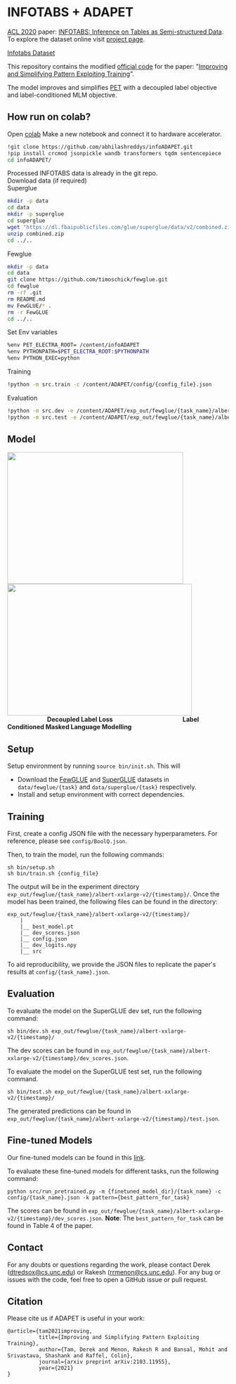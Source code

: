 # INFOTABS + ADAPET #

[ACL 2020](https://acl2020.org/) paper: [INFOTABS: Inference on Tables as Semi-structured Data](https://www.aclweb.org/anthology/2020.acl-main.210.pdf). To explore the dataset online visit [project page](https://infotabs.github.io).

[Infotabs Dataset](https://github.com/infotabs/infotabs)

This repository contains the modified [official code](https://github.com/rrmenon10/ADAPET) for the paper: "[Improving and Simplifying Pattern Exploiting Training](https://arxiv.org/abs/2103.11955)".

The model improves and simplifies [PET](https://arxiv.org/abs/2009.07118) with a decoupled label objective and label-conditioned MLM objective. 

## How run on colab? ##

Open [colab](https://colab.research.google.com/)
Make a new notebook and connect it to hardware accelerator.

```sh
!git clone https://github.com/abhilashreddys/infoADAPET.git
!pip install crcmod jsonpickle wandb transformers tqdm sentencepiece
cd infoADAPET/
```

Processed INFOTABS data is already in the git repo. \
Download data (if required) \
Superglue

```sh
mkdir -p data
cd data
mkdir -p superglue
cd superglue
wget "https://dl.fbaipublicfiles.com/glue/superglue/data/v2/combined.zip"
unzip combined.zip
cd ../..
```

Fewglue

```sh
mkdir -p data
cd data
git clone https://github.com/timoschick/fewglue.git
cd fewglue
rm -rf .git
rm README.md
mv FewGLUE/* .
rm -r FewGLUE
cd ../..
```

Set Env variables

```sh
%env PET_ELECTRA_ROOT= /content/infoADAPET
%env PYTHONPATH=$PET_ELECTRA_ROOT:$PYTHONPATH
%env PYTHON_EXEC=python
```

Training

```sh
!python -m src.train -c /content/ADAPET/config/{config_file}.json
```

Evaluation

```sh
!python -m src.dev -e /content/ADAPET/exp_out/fewglue/{task_name}/albert-xxlarge-v2/{timestamp}/
!python -m src.test -e /content/ADAPET/exp_out/fewglue/{task_name}/albert-xxlarge-v2/{timestamp}/
```

## Model ##

<img src="img/ADAPET_update.png" width="400" height="300"/> <img src="img/LCMLM_update.png" width="420" height="300"/>
                       **Decoupled Label Loss                                                Label Conditioned Masked Language Modelling**

## Setup ##

Setup environment by running `source bin/init.sh`. This will 

- Download the [FewGLUE](https://github.com/timoschick/fewglue) and [SuperGLUE](https://super.gluebenchmark.com/tasks) datasets in `data/fewglue/{task}` and `data/superglue/{task}` respectively. 
- Install and setup environment with correct dependencies.

## Training ##

First, create a config JSON file with the necessary hyperparameters. For reference, please see `config/BoolQ.json`.

Then, to train the model, run the following commands:
```
sh bin/setup.sh
sh bin/train.sh {config_file}
```

The output will be in the experiment directory `exp_out/fewglue/{task_name}/albert-xxlarge-v2/{timestamp}/`. Once the model has been trained, the following files can be found in the directory:
```
exp_out/fewglue/{task_name}/albert-xxlarge-v2/{timestamp}/
    |
    |__ best_model.pt
    |__ dev_scores.json
    |__ config.json
    |__ dev_logits.npy
    |__ src
```

To aid reproducibility, we provide the JSON files to replicate the paper's results at `config/{task_name}.json`.

## Evaluation ## 

To evaluate the model on the SuperGLUE dev set, run the following command:
```
sh bin/dev.sh exp_out/fewglue/{task_name}/albert-xxlarge-v2/{timestamp}/
```
The dev scores can be found in `exp_out/fewglue/{task_name}/albert-xxlarge-v2/{timestamp}/dev_scores.json`.


To evaluate the model on the SuperGLUE test set, run the following command.
```
sh bin/test.sh exp_out/fewglue/{task_name}/albert-xxlarge-v2/{timestamp}/
```
The generated predictions can be found in `exp_out/fewglue/{task_name}/albert-xxlarge-v2/{timestamp}/test.json`.

## Fine-tuned Models ##

Our fine-tuned models can be found in this [link](https://drive.google.com/drive/folders/1pdVHI1Z6eRGs8OMklDCwXkPFK731yc_P?usp=sharing).

To evaluate these fine-tuned models for different tasks, run the following command:
```
python src/run_pretrained.py -m {finetuned_model_dir}/{task_name} -c config/{task_name}.json -k pattern={best_pattern_for_task}
```
The scores can be found in `exp_out/fewglue/{task_name}/albert-xxlarge-v2/{timestamp}/dev_scores.json`.
**Note**: The `best_pattern_for_task` can be found in Table 4 of the paper.

## Contact ##

For any doubts or questions regarding the work, please contact Derek ([dtredsox@cs.unc.edu](mailto:dtredsox+adapet@cs.unc.edu)) or Rakesh ([rrmenon@cs.unc.edu](mailto:rrmenon+adapet@cs.unc.edu)). For any bug or issues with the code, feel free to open a GitHub issue or pull request.

## Citation ##

Please cite us if ADAPET is useful in your work:

```
@article={tam2021improving,
          title={Improving and Simplifying Pattern Exploiting Training},
          author={Tam, Derek and Menon, Rakesh R and Bansal, Mohit and Srivastava, Shashank and Raffel, Colin},
          journal={arxiv preprint arXiv:2103.11955},
          year={2021}
}
```
